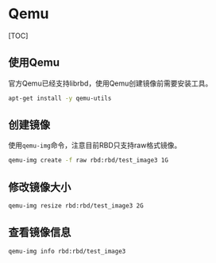 # Qemu

[TOC]

## 使用Qemu

官方Qemu已经支持librbd，使用Qemu创建镜像前需要安装工具。

```bash
apt-get install -y qemu-utils
```

## 创建镜像

使用`qemu-img`命令，注意目前RBD只支持raw格式镜像。

```bash
qemu-img create -f raw rbd:rbd/test_image3 1G
```

## 修改镜像大小

```bash
qemu-img resize rbd:rbd/test_image3 2G
```

## 查看镜像信息

```bash
qemu-img info rbd:rbd/test_image3
```

